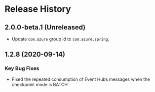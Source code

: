 # Release History

## 2.0.0-beta.1 (Unreleased)
- Update `com.azure` group id to `com.azure.spring`.

## 1.2.8 (2020-09-14)
### Key Bug Fixes
 - Fixed the repeated consumption of Event Hubs messages when the checkpoint mode is BATCH
